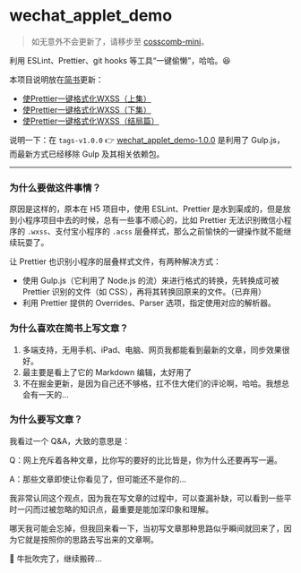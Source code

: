 # wechat_applet_demo

> 如无意外不会更新了，请移步至 [cosscomb-mini](https://github.com/toFrankie/csscomb-mini)。

利用 ESLint、Prettier、git hooks 等工具“一键偷懒”，哈哈。😆

本项目说明放在[简书](https://www.jianshu.com/u/f4dac74bd955)更新：

* [使Prettier一键格式化WXSS（上集）](https://www.jianshu.com/p/5ab7b4b48964)
* [使Prettier一键格式化WXSS（下集）](https://www.jianshu.com/p/0f7ba22d18cd)
* [使Prettier一键格式化WXSS（结局篇）](https://www.jianshu.com/p/553cef04e262)

说明一下：在 `tags-v1.0.0` 👉 [wechat_applet_demo-1.0.0](https://github.com/toFrankie/wechat_applet_demo/releases/tag/v1.0.0) 是利用了 Gulp.js，而最新方式已经移除 Gulp 及其相关依赖包。

<hr/>

### 为什么要做这件事情？

原因是这样的，原本在 H5 项目中，使用 ESLint、Prettier 是水到渠成的，但是放到小程序项目中去的时候，总有一些事不顺心的，比如 Prettier 无法识别微信小程序的 `.wxss`、支付宝小程序的 `.acss` 层叠样式，那么之前愉快的一键操作就不能继续玩耍了。

让 Prettier 也识别小程序的层叠样式文件，有两种解决方式：

* 使用 Gulp.js（它利用了 Node.js 的流）来进行格式的转换，先转换成可被 Prettier 识别的文件（如 CSS），再将其转换回原来的文件。（已弃用）
* 利用 Prettier 提供的 Overrides、Parser 选项，指定使用对应的解析器。


### 为什么喜欢在简书上写文章？

1. 多端支持，无用手机、iPad、电脑、网页我都能看到最新的文章，同步效果很好。
2. 最主要是看上了它的 Markdown 编辑，太好用了
3. 不在掘金更新，是因为自己还不够格，扛不住大佬们的评论啊，哈哈。我想总会有一天的...

### 为什么要写文章？

我看过一个 Q&A，大致的意思是：

Q：网上充斥着各种文章，比你写的要好的比比皆是，你为什么还要再写一遍。

A：那些文章即使让你看见了，但可能还不是你的...

我非常认同这个观点，因为我在写文章的过程中，可以查漏补缺，可以看到一些平时一闪而过被忽略的知识点，最重要是能加深印象和理解。

哪天我可能会忘掉，但我回来看一下，当初写文章那种思路似乎瞬间就回来了，因为它就是按照你的思路去写出来的文章啊。

🎉 牛批吹完了，继续搬砖...